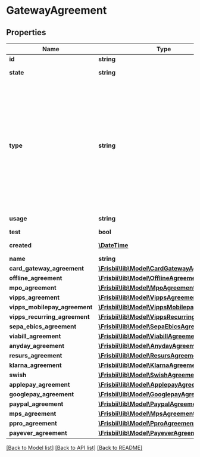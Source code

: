 # GatewayAgreement

## Properties
Name | Type | Description | Notes
------------ | ------------- | ------------- | -------------
**id** | **string** | Agreement id | 
**state** | **string** | Agreement state: &#x60;active&#x60;, &#x60;disabled&#x60;, &#x60;pending&#x60; or &#x60;deleted&#x60; | 
**type** | **string** | Agreement type: &#x60;card&#x60;, &#x60;viabill&#x60;, &#x60;anyday&#x60;, &#x60;resurs&#x60;, &#x60;klarna_pay_now&#x60;, &#x60;klarna_pay_later&#x60;, &#x60;klarna_slice_it&#x60;,&#x60;klarna_direct_bank_transfer&#x60;, &#x60;klarna_direct_debit&#x60;, &#x60;santander&#x60;,&#x60;mobilepay&#x60;, &#x60;mobilepay_subscriptions&#x60;, &#x60;applepay&#x60;, &#x60;googlepay&#x60;, &#x60;vipps&#x60;, &#x60;swish&#x60;, &#x60;paypal&#x60;, &#x60;pp_bancomatpay&#x60;, &#x60;pp_bancontact&#x60;, &#x60;pp_blik_oc&#x60;, &#x60;pp_giropay&#x60;, &#x60;pp_ideal&#x60;, &#x60;pp_p24&#x60;, &#x60;pp_sepa&#x60;, &#x60;pp_trustly&#x60;, &#x60;pp_verkkopankki&#x60;&#x60;pp_eps&#x60;, &#x60;pp_estonia_banks&#x60;, &#x60;pp_latvia_banks&#x60;, &#x60;pp_lithuania_banks&#x60;, &#x60;pp_mb_way&#x60;, &#x60;pp_multibanco&#x60;, &#x60;pp_mybank&#x60;, &#x60;pp_payconiq&#x60;, &#x60;pp_paysafecard&#x60;, &#x60;pp_paysera&#x60;, &#x60;pp_postfinance&#x60;, &#x60;pp_satispay&#x60;, &#x60;pp_twint&#x60;, &#x60;pp_wechatpay&#x60;. | 
**usage** | **string** | Agreement payment type usage: &#x60;single&#x60;, &#x60;reusable&#x60;, &#x60;subscription&#x60; | 
**test** | **bool** | Test agreement or not | 
**created** | [**\DateTime**](\DateTime.md) | Date when the agreement was created. In [ISO-8601](http://en.wikipedia.org/wiki/ISO_8601) extended offset date-time format. | 
**name** | **string** | Optional name | [optional] 
**card_gateway_agreement** | [**\Frisbii\lib\Model\CardGatewayAgreement**](CardGatewayAgreement.md) |  | [optional] 
**offline_agreement** | [**\Frisbii\lib\Model\OfflineAgreement**](OfflineAgreement.md) |  | [optional] 
**mpo_agreement** | [**\Frisbii\lib\Model\MpoAgreement**](MpoAgreement.md) |  | [optional] 
**vipps_agreement** | [**\Frisbii\lib\Model\VippsAgreement**](VippsAgreement.md) |  | [optional] 
**vipps_mobilepay_agreement** | [**\Frisbii\lib\Model\VippsMobilepayAgreement**](VippsMobilepayAgreement.md) |  | [optional] 
**vipps_recurring_agreement** | [**\Frisbii\lib\Model\VippsRecurringAgreement**](VippsRecurringAgreement.md) |  | [optional] 
**sepa_ebics_agreement** | [**\Frisbii\lib\Model\SepaEbicsAgreement**](SepaEbicsAgreement.md) |  | [optional] 
**viabill_agreement** | [**\Frisbii\lib\Model\ViabillAgreement**](ViabillAgreement.md) |  | [optional] 
**anyday_agreement** | [**\Frisbii\lib\Model\AnydayAgreement**](AnydayAgreement.md) |  | [optional] 
**resurs_agreement** | [**\Frisbii\lib\Model\ResursAgreement**](ResursAgreement.md) |  | [optional] 
**klarna_agreement** | [**\Frisbii\lib\Model\KlarnaAgreement**](KlarnaAgreement.md) |  | [optional] 
**swish** | [**\Frisbii\lib\Model\SwishAgreement**](SwishAgreement.md) |  | [optional] 
**applepay_agreement** | [**\Frisbii\lib\Model\ApplepayAgreement**](ApplepayAgreement.md) |  | [optional] 
**googlepay_agreement** | [**\Frisbii\lib\Model\GooglepayAgreement**](GooglepayAgreement.md) |  | [optional] 
**paypal_agreement** | [**\Frisbii\lib\Model\PaypalAgreement**](PaypalAgreement.md) |  | [optional] 
**mps_agreement** | [**\Frisbii\lib\Model\MpsAgreement**](MpsAgreement.md) |  | [optional] 
**ppro_agreement** | [**\Frisbii\lib\Model\PproAgreement**](PproAgreement.md) |  | [optional] 
**payever_agreement** | [**\Frisbii\lib\Model\PayeverAgreement**](PayeverAgreement.md) |  | [optional] 

[[Back to Model list]](../../README.md#documentation-for-models) [[Back to API list]](../../README.md#documentation-for-api-endpoints) [[Back to README]](../../README.md)

